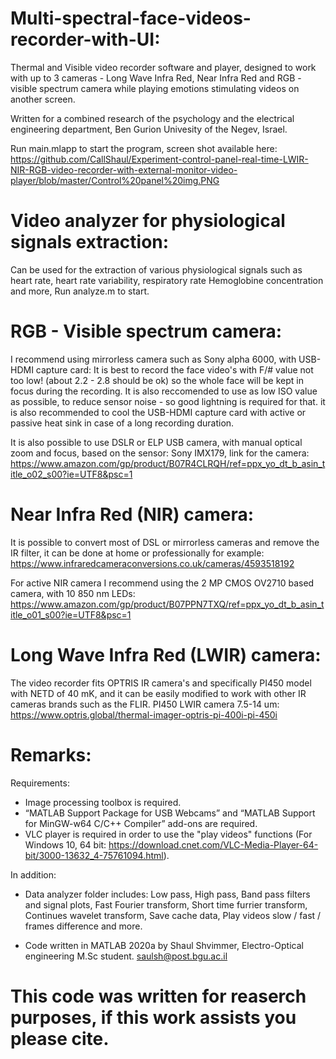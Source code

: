 # Multi-spectral-face-videos-recorder-with-UI: 
Thermal and Visible video recorder software and player, designed to work with up to 3 cameras - Long Wave Infra Red, Near Infra Red and RGB - visible spectrum camera while playing emotions stimulating videos on another screen.

Written for a combined research of the psychology and the electrical engineering department, Ben Gurion Univesity of the Negev, Israel.

Run main.mlapp to start the program, screen shot available here:
https://github.com/CallShaul/Experiment-control-panel-real-time-LWIR-NIR-RGB-video-recorder-with-external-monitor-video-player/blob/master/Control%20panel%20img.PNG

# Video analyzer for physiological signals extraction:
Can be used for the extraction of various physiological signals such as heart rate, heart rate variability, respiratory rate Hemoglobine concentration and more,
Run analyze.m to start.

# RGB - Visible spectrum camera:
I recommend using mirrorless camera such as Sony alpha 6000, with USB-HDMI capture card:
It is best to record the face video's with F/# value not too low! (about 2.2 - 2.8 should be ok) so the whole face will be kept in focus during the recording. It is also reccomended to use as low ISO value as possible, to reduce sensor noise - so good lightning is required for that. it is also recommended to cool the USB-HDMI capture card with active or passive heat sink in case of a long recording duration.

It is also possible to use DSLR or ELP USB camera, with manual optical zoom and focus, based on the sensor: Sony IMX179, link for the camera:
https://www.amazon.com/gp/product/B07R4CLRQH/ref=ppx_yo_dt_b_asin_title_o02_s00?ie=UTF8&psc=1

# Near Infra Red (NIR) camera:
It is possible to convert most of DSL or mirrorless cameras and remove the IR filter, it can be done at home or professionally for example:
https://www.infraredcameraconversions.co.uk/cameras/4593518192

For active NIR camera I recommend using the 2 MP CMOS OV2710 based camera, with 10 850 nm LEDs:
https://www.amazon.com/gp/product/B07PPN7TXQ/ref=ppx_yo_dt_b_asin_title_o01_s00?ie=UTF8&psc=1


# Long Wave Infra Red (LWIR) camera:
The video recorder fits OPTRIS IR camera's and specifically PI450 model with NETD of 40 mK, and it can be easily modified to work with other IR cameras brands such as the FLIR.
PI450 LWIR camera 7.5-14 um: https://www.optris.global/thermal-imager-optris-pi-400i-pi-450i

# Remarks:

Requirements:

- Image processing toolbox is required.
- “MATLAB Support Package for USB Webcams” and “MATLAB Support for MinGW-w64 C/C++ Compiler” add-ons are required.
- VLC player is required in order to use the "play videos" functions (For Windows 10, 64 bit: https://download.cnet.com/VLC-Media-Player-64-bit/3000-13632_4-75761094.html).

In addition:

- Data analyzer folder includes: Low pass, High pass, Band pass filters and signal plots, Fast Fourier transform, Short time furrier transform, Continues wavelet transform, Save cache data, Play videos slow / fast / frames difference and more.

- Code written in MATLAB 2020a by Shaul Shvimmer, Electro-Optical engineering M.Sc student. saulsh@post.bgu.ac.il
# This code was written for reaserch purposes, if this work assists you please cite.
